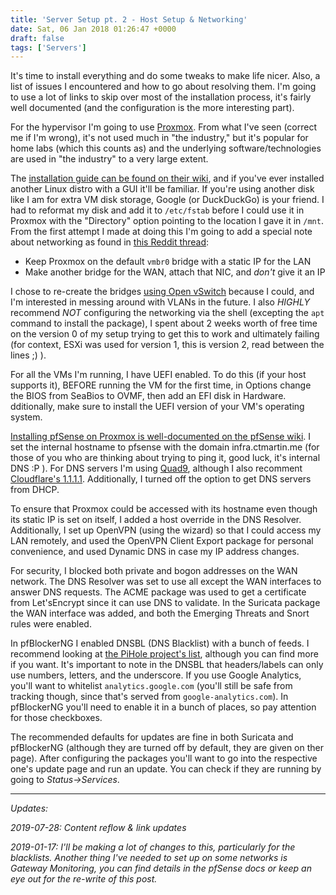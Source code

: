 ```yaml
---
title: 'Server Setup pt. 2 - Host Setup & Networking'
date: Sat, 06 Jan 2018 01:26:47 +0000
draft: false
tags: ['Servers']
---
```


It's time to install everything and do some tweaks to make life nicer.
Also, a list of issues I encountered and how to go about resolving them.
I'm going to use a lot of links to skip over most of the installation process, it's fairly well documented (and the configuration is the more interesting part).

<!--more-->

For the hypervisor I'm going to use [Proxmox](https://www.proxmox.com/en/proxmox-ve).
From what I've seen (correct me if I'm wrong), it's not used much in "the industry," but it's popular for home labs (which this counts as) and the underlying software/technologies are used in "the industry" to a very large extent.

The [installation guide can be found on their wiki](https://pve.proxmox.com/wiki/Installation), and if you've ever installed another Linux distro with a GUI it'll be familiar.
If you're using another disk like I am for extra VM disk storage, Google (or DuckDuckGo) is your friend.
I had to reformat my disk and add it to `/etc/fstab` before I could use it in Proxmox with the "Directory" option pointing to the location I gave it in `/mnt`.
From the first attempt I made at doing this I'm going to add a special note about networking as found in [this Reddit thread](https://www.reddit.com/r/homelab/comments/634dst/help_with_pfsense_on_proxmox_with_how_it_all_fits/dfre47m/):

*   Keep Proxmox on the default `vmbr0` bridge with a static IP for the LAN
*   Make another bridge for the WAN, attach that NIC, and _don't_ give it an IP

I chose to re-create the bridges [using Open vSwitch](https://pve.proxmox.com/wiki/Open_vSwitch) because I could, and I'm interested in messing around with VLANs in the future.
I also _HIGHLY_ recommend _NOT_ configuring the networking via the shell (excepting the `apt` command to install the package), I spent about 2 weeks worth of free time on the version 0 of my setup trying to get this to work and ultimately failing (for context, ESXi was used for version 1, this is version 2, read between the lines ;) ).

For all the VMs I'm running, I have UEFI enabled.
To do this (if your host supports it), BEFORE running the VM for the first time, in Options change the BIOS from SeaBios to OVMF, then add an EFI disk in Hardware. 
dditionally, make sure to install the UEFI version of your VM's operating system.

[Installing pfSense on Proxmox is well-documented on the pfSense wiki](https://doc.pfsense.org/index.php/Virtualizing_pfSense_on_Proxmox).
I set the internal hostname to pfsense with the domain infra.ctmartin.me (for those of you who are thinking about trying to ping it, good luck, it's internal DNS :P ).
For DNS servers I'm using [Quad9](https://www.quad9.net/), although I also recomment [Cloudflare's 1.1.1.1](https://1.1.1.1/).
Additionally, I turned off the option to get DNS servers from DHCP.

To ensure that Proxmox could be accessed with its hostname even though its static IP is set on itself, I added a host override in the DNS Resolver.
Additionally, I set up OpenVPN (using the wizard) so that I could access my LAN remotely, and used the OpenVPN Client Export package for personal convenience, and used Dynamic DNS in case my IP address changes.

For security, I blocked both private and bogon addresses on the WAN network.
The DNS Resolver was set to use all except the WAN interfaces to answer DNS requests.
The ACME package was used to get a certificate from Let'sEncrypt since it can use DNS to validate.
In the Suricata package the WAN interface was added, and both the Emerging Threats and Snort rules were enabled.

In pfBlockerNG I enabled DNSBL (DNS Blacklist) with a bunch of feeds.
I recommend looking at [the PiHole project's list](https://github.com/pi-hole/pi-hole/#pi-hole-projects), although you can find more if you want.
It's important to note in the DNSBL that headers/labels can only use numbers, letters, and the underscore.
If you use Google Analytics, you'll want to whitelist `analytics.google.com` (you'll still be safe from tracking though, since that's served from `google-analytics.com`).
In pfBlockerNG you'll need to enable it in a bunch of places, so pay attention for those checkboxes.

The recommended defaults for updates are fine in both Suricata and pfBlockerNG (although they are turned off by default, they are given on ther page).
After configuring the packages you'll want to go into the respective one's update page and run an update.
You can check if they are running by going to _Status->Services_.


---

_Updates:_

_2019-07-28: Content reflow & link updates_

_2019-01-17: I'll be making a lot of changes to this, particularly for the blacklists. Another thing I've needed to set up on some networks is Gateway Monitoring, you can find details in the pfSense docs or keep an eye out for the re-write of this post._